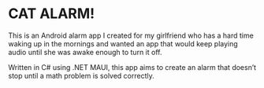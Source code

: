CAT ALARM!
==========

This is an Android alarm app I created for my girlfriend who has a hard time 
waking up in the mornings and wanted an app that would keep playing audio until 
she was awake enough to turn it off.

Written in C# using .NET MAUI, this app aims to create an alarm that doesn’t 
stop until a math problem is solved correctly.
